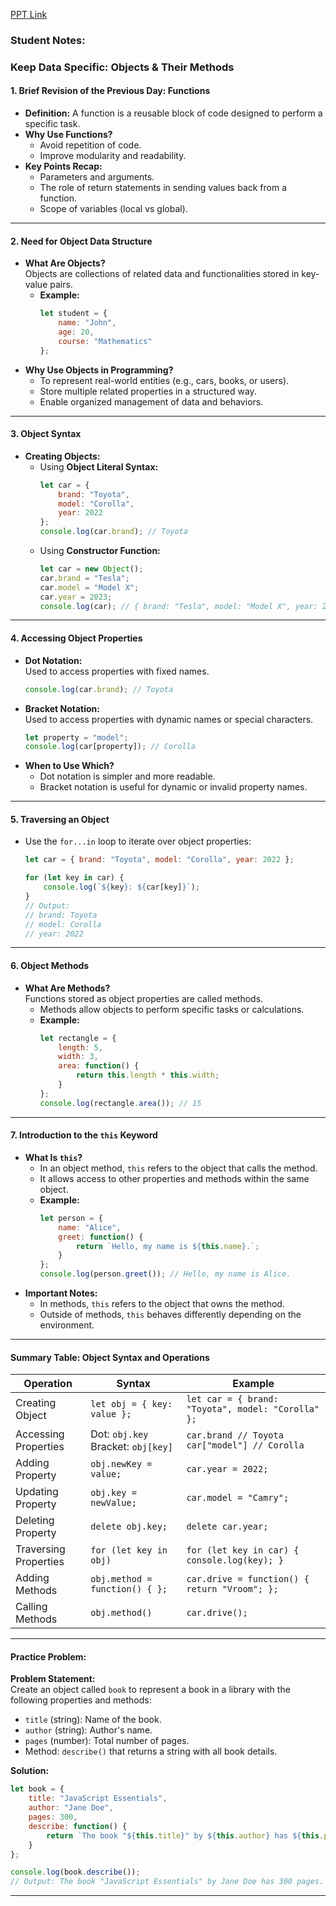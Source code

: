 [PPT Link](https://docs.google.com/presentation/d/e/2PACX-1vRS0PR2LAqjbLqYpObiz8xFPwOsUv17QKRN3MPFS-A75R7sVcqUb-2fNcyUTWxt01AZfMTIBgQMAoJn/pub?start=true&loop=true&delayms=3000)

### **Student Notes:**
### **Keep Data Specific: Objects & Their Methods**

#### **1. Brief Revision of the Previous Day: Functions**
- **Definition:** A function is a reusable block of code designed to perform a specific task.
- **Why Use Functions?**
  - Avoid repetition of code.
  - Improve modularity and readability.
- **Key Points Recap:**
  - Parameters and arguments.
  - The role of return statements in sending values back from a function.
  - Scope of variables (local vs global).

---

#### **2. Need for Object Data Structure**
- **What Are Objects?**  
  Objects are collections of related data and functionalities stored in key-value pairs.
  - **Example:**
    ```javascript
    let student = {
        name: "John",
        age: 20,
        course: "Mathematics"
    };
    ```
- **Why Use Objects in Programming?**
  - To represent real-world entities (e.g., cars, books, or users).
  - Store multiple related properties in a structured way.
  - Enable organized management of data and behaviors.

---

#### **3. Object Syntax**
- **Creating Objects:**
  - Using **Object Literal Syntax:**
    ```javascript
    let car = {
        brand: "Toyota",
        model: "Corolla",
        year: 2022
    };
    console.log(car.brand); // Toyota
    ```
  - Using **Constructor Function:**
    ```javascript
    let car = new Object();
    car.brand = "Tesla";
    car.model = "Model X";
    car.year = 2023;
    console.log(car); // { brand: "Tesla", model: "Model X", year: 2023 }
    ```

---

#### **4. Accessing Object Properties**
- **Dot Notation:**  
  Used to access properties with fixed names.  
  ```javascript
  console.log(car.brand); // Toyota
  ```
- **Bracket Notation:**  
  Used to access properties with dynamic names or special characters.  
  ```javascript
  let property = "model";
  console.log(car[property]); // Corolla
  ```
- **When to Use Which?**
  - Dot notation is simpler and more readable.
  - Bracket notation is useful for dynamic or invalid property names.

---

#### **5. Traversing an Object**
- Use the `for...in` loop to iterate over object properties:  
  ```javascript
  let car = { brand: "Toyota", model: "Corolla", year: 2022 };

  for (let key in car) {
      console.log(`${key}: ${car[key]}`);
  }
  // Output:
  // brand: Toyota
  // model: Corolla
  // year: 2022
  ```


---

#### **6. Object Methods**
- **What Are Methods?**  
  Functions stored as object properties are called methods.  
  - Methods allow objects to perform specific tasks or calculations.  
  - **Example:**
    ```javascript
    let rectangle = {
        length: 5,
        width: 3,
        area: function() {
            return this.length * this.width;
        }
    };
    console.log(rectangle.area()); // 15
    ```

---

#### **7. Introduction to the `this` Keyword**
- **What Is `this`?**  
  - In an object method, `this` refers to the object that calls the method.
  - It allows access to other properties and methods within the same object.
  - **Example:**
    ```javascript
    let person = {
        name: "Alice",
        greet: function() {
            return `Hello, my name is ${this.name}.`;
        }
    };
    console.log(person.greet()); // Hello, my name is Alice.
    ```
- **Important Notes:**
  - In methods, `this` refers to the object that owns the method.
  - Outside of methods, `this` behaves differently depending on the environment.

---

#### **Summary Table: Object Syntax and Operations**

| **Operation**           | **Syntax**                               | **Example**                                                   |
|--------------------------|-------------------------------------------|---------------------------------------------------------------|
| Creating Object          | `let obj = { key: value };`              | `let car = { brand: "Toyota", model: "Corolla" };`            |
| Accessing Properties     | Dot: `obj.key` <br> Bracket: `obj[key]`  | `car.brand // Toyota` <br> `car["model"] // Corolla`          |
| Adding Property          | `obj.newKey = value;`                    | `car.year = 2022;`                                            |
| Updating Property        | `obj.key = newValue;`                    | `car.model = "Camry";`                                        |
| Deleting Property        | `delete obj.key;`                        | `delete car.year;`                                            |
| Traversing Properties    | `for (let key in obj)`                   | `for (let key in car) { console.log(key); }`                  |
| Adding Methods           | `obj.method = function() { };`           | `car.drive = function() { return "Vroom"; };`                 |
| Calling Methods          | `obj.method()`                           | `car.drive();`                                                |

---

#### **Practice Problem:**
**Problem Statement:**  
Create an object called `book` to represent a book in a library with the following properties and methods:
- `title` (string): Name of the book.
- `author` (string): Author's name.
- `pages` (number): Total number of pages.
- Method: `describe()` that returns a string with all book details.

**Solution:**  
```javascript
let book = {
    title: "JavaScript Essentials",
    author: "Jane Doe",
    pages: 300,
    describe: function() {
        return `The book "${this.title}" by ${this.author} has ${this.pages} pages.`;
    }
};

console.log(book.describe());
// Output: The book "JavaScript Essentials" by Jane Doe has 300 pages.
```

---